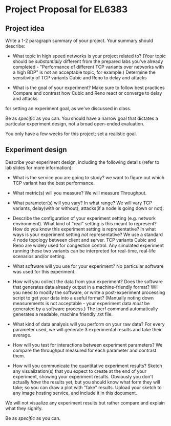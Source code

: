 Project Proposal for EL6383
===========================



## Project idea

Write a 1-2 paragraph summary of your project. Your summary should describe:

* What topic in high speed networks is your project related to? (Your topic should be *substantially* different from the prepared labs you've already completed - "Performance of different TCP variants over networks with a high BDP" is not an acceptable topic, for example.)
  Determine the sensitivity of TCP variants Cubic and Reno to delay and attacks
  
* What is the goal of your experiment? Make sure to follow best practices
  Compare and contrast how Cubic and Reno react or converge to delay and attacks 
  
for setting an experiment goal, as we've discussed in class.

Be as *specific* as you can. You should have a narrow goal that dictates
a particular experiment design, not a broad open-ended evaluation.

You only have a few weeks for this project; set a realistic goal.




## Experiment design

Describe your experiment design, including the following details (refer to lab slides for more information):

* What is the service you are going to study?
  we want to figure out which TCP variant has the best performance. 
  
* What metric(s) will you measure?
  We will measure Throughput.
  
* What parameter(s) will you vary? In what range?
  We will vary TCP variants, delay(with or without), attacks(if a node is going down or not).
  
* Describe the configuration of your experiment setting (e.g. network environment).
What kind of "real" setting is this meant to represent? How do you know this experiment setting is representative? In what ways is your experiment setting *not* representative?
  We use a standard 4 node topology between client and server. TCP variants Cubic and Reno are widely used for congestion control. Any simulated experiment running these two variants can be interpreted for real-time, real-life scenarios and/or setting. 
  
* What software will you use for your experiment?
  No particular software was used for this experiment.

* How will you collect the data from your experiment? Does the software that
generates data already output in a machine-friendly format? Will you need
to modify the software, or write a post-experiment processing script
to get your data into a useful format? (Manually noting down measurements
is not acceptable - your experiment data *must* be generated by a software
process.)
  The iperf command automatically generates a readable, machine friendly .txt file.
   
  
* What kind of data analysis will you perform on your raw data?
  For every parameter used, we will generate 3 experimental results and take their average.

* How will you test for interactions between experiment parameters?
  We compare the throughput measured for each parameter and contrast them.
  
* How will you communicate the quantitative experiment results? Sketch any
visualization(s) that you expect to create at the end of your
experiment, showing your experiment results. Obviously you don't actually *have*
the results yet, but you should know what form they will take; so you can
draw a plot with "fake" results. Upload your sketch to any image hosting
service, and include it in this document.
 
 We will not visualize any experiment results but rather compare and explain what they signify.



Be as *specific* as you can.

